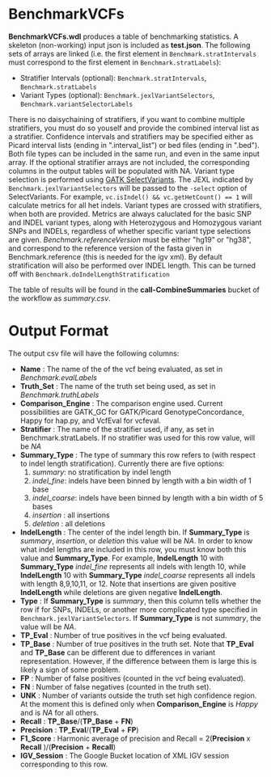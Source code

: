 # BenchmarkVCFs
**BenchmarkVCFs.wdl** produces a table of benchmarking statistics.  A skeleton (non-working) input json is included as **test.json**.  The following sets of arrays are linked (i.e. the first element in `Benchmark.stratIntervals` must correspond to the first element in `Benchmark.stratLabels`):
- Stratifier Intervals (optional): `Benchmark.stratIntervals`, `Benchmark.stratLabels`
- Variant Types (optional): `Benchmark.jexlVariantSelectors`, `Benchmark.variantSelectorLabels`

There is no daisychaining of stratifiers, if you want to combine multiple stratifiers, you must do so youself and provide the combined interval list as a stratifier.  Confidence intervals and stratifiers may be specified either as Picard interval lists (ending in ".interval_list") or bed files (ending in ".bed").  Both file types can be included in the same run, and even in the same input array.  If the optional stratifier arrays are not included, the corresponding columns in the output tables will be populated with NA.  Variant type selection is performed using [GATK SelectVariants](https://software.broadinstitute.org/gatk/documentation/tooldocs/current/org_broadinstitute_hellbender_tools_walkers_variantutils_SelectVariants.php).  The JEXL indicated by `Benchmark.jexlVariantSelectors` will be passed to the `-select` option of SelectVariants.  For example, `vc.isIndel() && vc.getHetCount() == 1` will calculate metrics for all het indels.  Variant types are crossed with stratifiers, when both are provided.  Metrics are always caluclated for the basic SNP and INDEL variant types, along with Heterozygous and Homozygous variant SNPs and INDELs, regardless of whether specific variant type selections are given.  *Benchmark.referenceVersion* must be either "hg19" or "hg38", and correspond to the reference version of the fasta given in Benchmark.reference (this is needed for the igv xml).  By default stratification will also be performed over INDEL length.  This can be turned off with `Benchmark.doIndelLengthStratification`

The table of results will be found in the **call-CombineSummaries** bucket of the workflow as *summary.csv*.

# Output Format
The output csv file will have the following columns:
- **Name** : The name of the of the vcf being evaluated, as set in *Benchmark.evalLabels*
- **Truth_Set** : The name of the truth set being used, as set in *Benchmark.truthLabels*
- **Comparison_Engine** : The comparison engine used.  Current possibilities are GATK_GC for GATK/Picard GenotypeConcordance, Happy for hap.py, and VcfEval for vcfeval.
- **Stratifier** : The name of the stratifier used, if any, as set in Benchmark.stratLabels.  If no stratifier was used for this row value, will be *NA*
- **Summary_Type** : The type of summary this row refers to (with respect to indel length stratification).  Currently there are five options:
    1. *summary*: no stratification by indel length
    2. *indel_fine*: indels have been binned by length with a bin width of 1 base
    3. *indel_coarse*: indels have been binned by length with a bin width of 5 bases
    4. *insertion* : all insertions
    5. *deletion* : all deletions
- **IndelLength** : The center of the indel length bin. If **Summary_Type** is *summary*, *insertion*, or *deletion* this value will be *NA*.  In order to know what indel lengths are included in this row, you must know both this value and **Summary_Type**.  For example, **IndelLength** 10 with **Summary_Type** *indel_fine* represents all indels with length 10, while **IndelLength** 10 with **Summary_Type** *indel_coarse* represents all indels with length 8,9,10,11, or 12.  Note that insertions are given positive **IndelLength** while deletions are given negative **IndelLength**.
- **Type** : If **Summary_Type** is *summary*, then this column tells whether the row if for SNPs, INDELs, or another more complicated type specified in `Benchmark.jexlVariantSelectors`.  If **Summary_Type** is not *summary*, the value will be *NA*.
- **TP_Eval** : Number of true positives in the vcf being evaluated.
- **TP_Base** : Number of true positives in the truth set.  Note that **TP_Eval** and **TP_Base** can be different due to differences in variant representation.  However, if the difference between them is large this is likely a sign of some problem.
- **FP** : Number of false positives (counted in the vcf being evaluated).
- **FN** : Number of false negatives (counted in the truth set).
- **UNK** : Number of variants outside the truth set high confidence region. At the moment this is defined only when **Comparison_Engine** is *Happy* and is *NA* for all others.
- **Recall** : **TP_Base**/(**TP_Base** + **FN**)
- **Precision** : **TP_Eval**/(**TP_Eval** + **FP**)
- **F1_Score** : Harmonic average of precision and Recall = 2(**Precision** x **Recall** )/(**Precision** + **Recall**)
- **IGV_Session** : The Google Bucket location of XML IGV session corresponding to this row.    